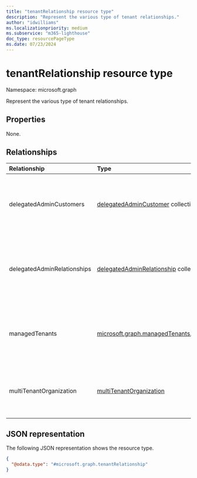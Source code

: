 ```yaml
---
title: "tenantRelationship resource type"
description: "Represent the various type of tenant relationships."
author: "idwilliams"
ms.localizationpriority: medium
ms.subservice: "m365-lighthouse"
doc_type: resourcePageType
ms.date: 07/23/2024
---
```


# tenantRelationship resource type

Namespace: microsoft.graph

Represent the various type of tenant relationships.

## Properties

None.

## Relationships
|Relationship|Type|Description|
|:---|:---|:---|
|delegatedAdminCustomers|[delegatedAdminCustomer](../resources/delegatedadmincustomer.md) collection|The customer who has a delegated admin relationship with a Microsoft partner.|
|delegatedAdminRelationships|[delegatedAdminRelationship](../resources/delegatedadminrelationship.md) collection|The details of the delegated administrative privileges that a Microsoft partner has in a customer tenant.|
|managedTenants|[microsoft.graph.managedTenants.managedTenant](../resources/managedtenants-managedtenant.md)|The operations available to interact with the multi-tenant management platform.|
|multiTenantOrganization|[multiTenantOrganization](../resources/multitenantorganization.md)|Defines an organization with more than one instance of Microsoft Entra ID.|

## JSON representation
The following JSON representation shows the resource type.
<!-- {
  "blockType": "resource",
  "keyProperty": "id",
  "@odata.type": "microsoft.graph.tenantRelationship",
  "openType": false
}
-->
``` json
{
  "@odata.type": "#microsoft.graph.tenantRelationship"
}
```

